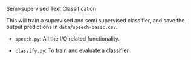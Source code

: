 Semi-supervised Text Classification

This will train a supervised and semi supervised classifier, and save the output predictions in `data/speech-basic.csv`.

* `speech.py`: All the I/O related functionality. 

* `classify.py`: To train and evaluate a classifier. 
